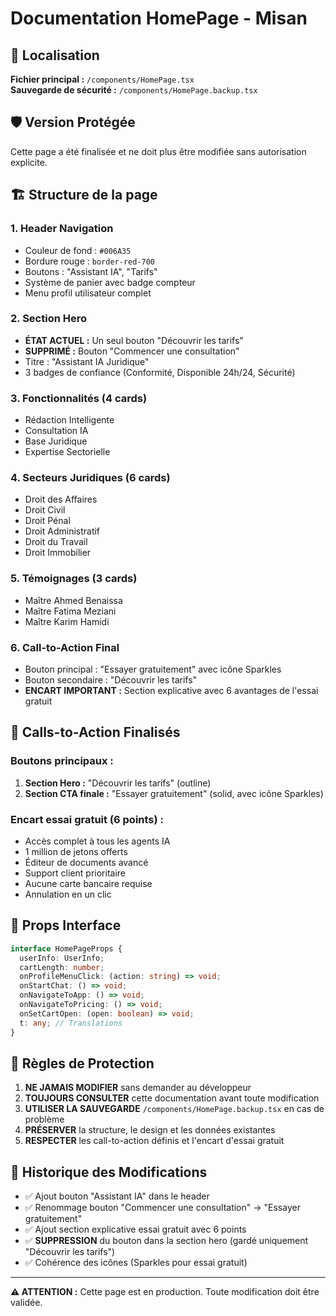 # Documentation HomePage - Misan

## 📍 Localisation
**Fichier principal :** `/components/HomePage.tsx`  
**Sauvegarde de sécurité :** `/components/HomePage.backup.tsx`

## 🛡️ Version Protégée
Cette page a été finalisée et ne doit plus être modifiée sans autorisation explicite.

## 🏗️ Structure de la page

### 1. Header Navigation
- Couleur de fond : `#006A35`
- Bordure rouge : `border-red-700`
- Boutons : "Assistant IA", "Tarifs"
- Système de panier avec badge compteur
- Menu profil utilisateur complet

### 2. Section Hero
- **ÉTAT ACTUEL :** Un seul bouton "Découvrir les tarifs"
- **SUPPRIMÉ :** Bouton "Commencer une consultation"
- Titre : "Assistant IA Juridique" 
- 3 badges de confiance (Conformité, Disponible 24h/24, Sécurité)

### 3. Fonctionnalités (4 cards)
- Rédaction Intelligente
- Consultation IA
- Base Juridique
- Expertise Sectorielle

### 4. Secteurs Juridiques (6 cards)
- Droit des Affaires
- Droit Civil
- Droit Pénal
- Droit Administratif
- Droit du Travail
- Droit Immobilier

### 5. Témoignages (3 cards)
- Maître Ahmed Benaissa
- Maître Fatima Meziani
- Maître Karim Hamidi

### 6. Call-to-Action Final
- Bouton principal : "Essayer gratuitement" avec icône Sparkles
- Bouton secondaire : "Découvrir les tarifs"
- **ENCART IMPORTANT :** Section explicative avec 6 avantages de l'essai gratuit

## 🎯 Calls-to-Action Finalisés

### Boutons principaux :
1. **Section Hero :** "Découvrir les tarifs" (outline)
2. **Section CTA finale :** "Essayer gratuitement" (solid, avec icône Sparkles)

### Encart essai gratuit (6 points) :
- Accès complet à tous les agents IA
- 1 million de jetons offerts
- Éditeur de documents avancé
- Support client prioritaire
- Aucune carte bancaire requise
- Annulation en un clic

## 🔧 Props Interface

```typescript
interface HomePageProps {
  userInfo: UserInfo;
  cartLength: number;
  onProfileMenuClick: (action: string) => void;
  onStartChat: () => void;
  onNavigateToApp: () => void;
  onNavigateToPricing: () => void;
  onSetCartOpen: (open: boolean) => void;
  t: any; // Translations
}
```

## 🚨 Règles de Protection

1. **NE JAMAIS MODIFIER** sans demander au développeur
2. **TOUJOURS CONSULTER** cette documentation avant toute modification
3. **UTILISER LA SAUVEGARDE** `/components/HomePage.backup.tsx` en cas de problème
4. **PRÉSERVER** la structure, le design et les données existantes
5. **RESPECTER** les call-to-action définis et l'encart d'essai gratuit

## 📝 Historique des Modifications
- ✅ Ajout bouton "Assistant IA" dans le header
- ✅ Renommage bouton "Commencer une consultation" → "Essayer gratuitement" 
- ✅ Ajout section explicative essai gratuit avec 6 points
- ✅ **SUPPRESSION** du bouton dans la section hero (gardé uniquement "Découvrir les tarifs")
- ✅ Cohérence des icônes (Sparkles pour essai gratuit)

---
**⚠️ ATTENTION :** Cette page est en production. Toute modification doit être validée.